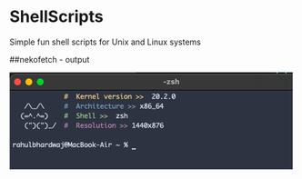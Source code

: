 # ShellScripts
Simple fun shell scripts for Unix and Linux systems

##nekofetch - output 

<img src="https://github.com/Rayzon3/ShellScripts/blob/main/ScreenShots/Screenshot%20-%20nekofetch.png">
